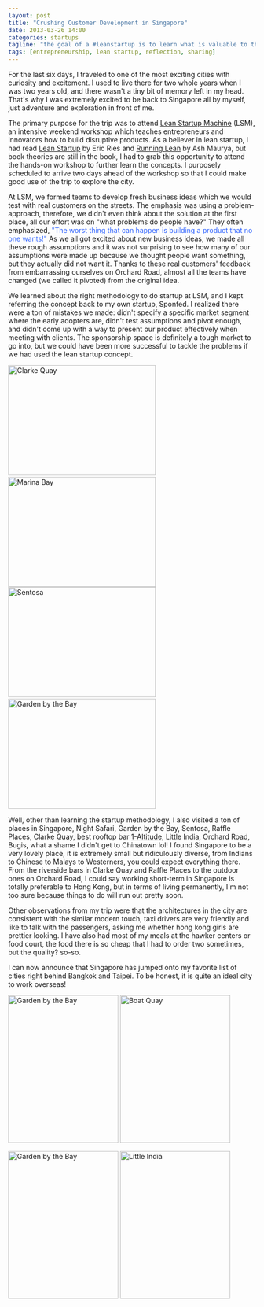 ```yaml
---
layout: post
title: "Crushing Customer Development in Singapore"
date: 2013-03-26 14:00
categories: startups
tagline: "the goal of a #leanstartup is to learn what is valuable to the customer"
tags: [entrepreneurship, lean startup, reflection, sharing]
---
```


For the last six days, I traveled to one of the most exciting cities with curiosity and excitement. I used to live there for two whole years when I was two years old, and there wasn't a tiny bit of memory left in my head. That's why I was extremely excited to be back to Singapore all by myself, just adventure and exploration in front of me.

The primary purpose for the trip was to attend <a href="http://leanstartupmachine.com/" target="_blank">Lean Startup Machine</a> (LSM), an intensive weekend workshop which teaches entrepreneurs and innovators how to build disruptive products. As a believer in lean startup, I had read <a href="http://theleanstartup.com/" target="_blank">Lean Startup</a> by Eric Ries and <a href="http://www.amazon.com/Running-Lean-Iterate-Works-OReilly/dp/1449305172" target="_blank">Running Lean</a> by Ash Maurya, but book theories are still in the book, I had to grab this opportunity to attend the hands-on workshop to further learn the concepts. I purposely scheduled to arrive two days ahead of the workshop so that I could make good use of the trip to explore the city.

At LSM, we formed teams to develop fresh business ideas which we would test with real customers on the streets. The emphasis was using a problem-approach, therefore, we didn't even think about the solution at the first place, all our effort was on "what problems do people have?" They often emphasized, <span style="color: #3366ff;">"The worst thing that can happen is building a product that no one wants!"</span> As we all got excited about new business ideas, we made all these rough assumptions and it was not surprising to see how many of our assumptions were made up because we thought people want something, but they actually did not want it. Thanks to these real customers' feedback from embarrassing ourselves on Orchard Road, almost all the teams have changed (we called it pivoted) from the original idea.

We learned about the right methodology to do startup at LSM, and I kept referring the concept back to my own startup, Sponfed. I realized there were a ton of mistakes we made: didn't specify a specific market segment where the early adopters are, didn't test assumptions and pivot enough, and didn't come up with a way to present our product effectively when meeting with clients. The sponsorship space is definitely a tough market to go into, but we could have been more successful to tackle the problems if we had used the lean startup concept.

<img class="alignnone size-medium wp-image-813" alt="Clarke Quay" src="http://kevoncheung.com/blog/wp-content/uploads/2013/03/Photo-20-3-13-6-03-19-PM1-300x224.jpg" width="300" height="224" /> <img class="alignnone size-medium wp-image-821" alt="Marina Bay" src="http://kevoncheung.com/blog/wp-content/uploads/2013/03/Photo-23-3-13-1-42-59-PM-300x224.jpg" width="300" height="224" /><img class="alignnone size-medium wp-image-818" alt="Sentosa" src="http://kevoncheung.com/blog/wp-content/uploads/2013/03/Photo-23-3-13-1-42-41-PM-300x224.jpg" width="300" height="224" /> <img class="alignnone size-medium wp-image-823" alt="Garden by the Bay" src="http://kevoncheung.com/blog/wp-content/uploads/2013/03/Photo-23-3-13-1-42-42-PM-300x224.jpg" width="300" height="224" />

Well, other than learning the startup methodology, I also visited a ton of places in Singapore, Night Safari, Garden by the Bay, Sentosa, Raffle Places, Clarke Quay, best rooftop bar <a href="http://travel.cnn.com/singapore/drink/best-singapore-rooftop-bars-197848" target="_blank">1-Altitude</a>, Little India, Orchard Road, Bugis, what a shame I didn't get to Chinatown lol! I found Singapore to be a very lovely place, it is extremely small but ridiculously diverse, from Indians to Chinese to Malays to Westerners, you could expect everything there. From the riverside bars in Clarke Quay and Raffle Places to the outdoor ones on Orchard Road, I could say working short-term in Singapore is totally preferable to Hong Kong, but in terms of living permanently, I'm not too sure because things to do will run out pretty soon.

Other observations from my trip were that the architectures in the city are consistent with the similar modern touch, taxi drivers are very friendly and like to talk with the passengers, asking me whether hong kong girls are prettier looking. I have also had most of my meals at the hawker centers or food court, the food there is so cheap that I had to order two sometimes, but the quality? so-so.

I can now announce that Singapore has jumped onto my favorite list of cities right behind Bangkok and Taipei. To be honest, it is quite an ideal city to work overseas!

<img alt="Garden by the Bay" src="http://kevoncheung.com/blog/wp-content/uploads/2013/03/Photo-23-3-13-1-42-50-PM-224x300.jpg" width="224" height="300" /> <img alt="Boat Quay" src="http://kevoncheung.com/blog/wp-content/uploads/2013/03/Photo-20-3-13-6-03-25-PM-224x300.jpg" width="224" height="300" />

<img alt="Garden by the Bay" src="http://kevoncheung.com/blog/wp-content/uploads/2013/03/Photo-23-3-13-1-42-55-PM-224x300.jpg" width="224" height="300" /> <img alt="Little India" src="http://kevoncheung.com/blog/wp-content/uploads/2013/03/Photo-20-3-13-5-00-58-PM1-224x300.jpg" width="224" height="300" />